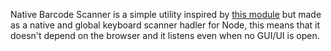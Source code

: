 Native Barcode Scanner is a simple utility inspired by [this module](https://github.com/hadeeb/simple-barcode-scanner) but made as a native and global keyboard scanner hadler for Node, this means that it doesn't depend on the browser and it listens even when no GUI/UI is open. 